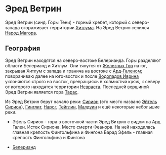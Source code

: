 # Эред Ветрин

Эред Ветрин (синд. Горы Тени) - горный хребет, который с северо-запада огораживает
территории [Хитлума](Хитлум.md). На Эред Ветрин селился
[Народ Магора](Народы/марахлинги.md).

## География

Эред Ветрин находятся на северо-востоке Белерианда. Горы разделяют области
Белерианд и Хитлум. Они тянутся от [Железных Гор](Железные%20Горы.md) на юг,
закрывая Хитлум с запада и гранича на востоке с [Ард-Галеном](Ард-Гален.md);
поворачиваю далее на юго-восток и после
[Водопадов Иврина](Водопады%20Иврина.md) уклоняются строго на восток,
превращаясь в холмистый кряж, к северу от которого находятся территории
[Невраста](Невраст.md). Последней вершиной Эред Ветрин является гора
[Тарас](Тарас.md).

Из Эред Ветрин берут начало реки: [Сирион](Сирион.md) (это место названо
[Эйтель Сирион](Эйтель%20Сирион.md)), [Гинглит](Гинглит.md), [Нарог](Нарог.md),
[Тейглин](Тейглин.md), [Малдуин](Малдуин.md) и ещё некоторые небольшие реки.

*   Эфель Сирион - гора в восточной части Эред Витрин с видом на Ард
    Гален. Исток Сириона. Место смерти Феанора. На ней находилась
    главная крепость Фингольфина и Фингона
    Барад Эфель - главная крепость Фингольфина и Фингона


*   [Белерианд](index.md)
